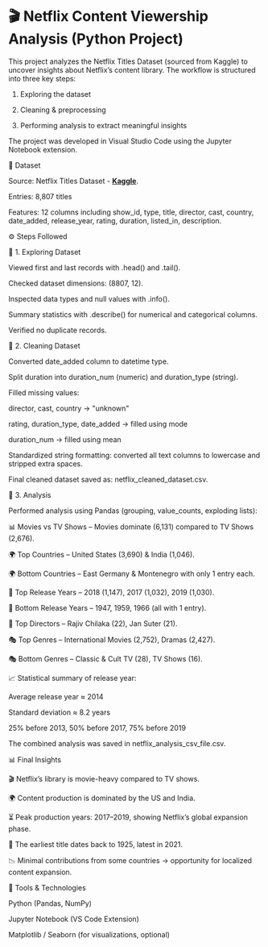 # 🎬 Netflix Content Viewership Analysis (Python Project)

This project analyzes the Netflix Titles Dataset (sourced from Kaggle) to uncover insights about Netflix’s content library.
The workflow is structured into three key steps:

1) Exploring the dataset

2) Cleaning & preprocessing

3) Performing analysis to extract meaningful insights

The project was developed in Visual Studio Code using the Jupyter Notebook extension.

📂 Dataset

Source: Netflix Titles Dataset - <a href="https://www.kaggle.com/datasets/shivamb/netflix-shows" target="_blank"><b>Kaggle</b></a>.

Entries: 8,807 titles

Features: 12 columns including show_id, type, title, director, cast, country, date_added, release_year, rating, duration, listed_in, description.

⚙️ Steps Followed

🔹 1. Exploring Dataset

Viewed first and last records with .head() and .tail().

Checked dataset dimensions: (8807, 12).

Inspected data types and null values with .info().

Summary statistics with .describe() for numerical and categorical columns.

Verified no duplicate records.

🔹 2. Cleaning Dataset

Converted date_added column to datetime type.

Split duration into duration_num (numeric) and duration_type (string).

Filled missing values:

director, cast, country → "unknown"

rating, duration_type, date_added → filled using mode

duration_num → filled using mean

Standardized string formatting: converted all text columns to lowercase and stripped extra spaces.

Final cleaned dataset saved as: netflix_cleaned_dataset.csv.

🔹 3. Analysis

Performed analysis using Pandas (grouping, value_counts, exploding lists):

📊 Movies vs TV Shows – Movies dominate (6,131) compared to TV Shows (2,676).

🌍 Top Countries – United States (3,690) & India (1,046).

🌍 Bottom Countries – East Germany & Montenegro with only 1 entry each.

📅 Top Release Years – 2018 (1,147), 2017 (1,032), 2019 (1,030).

📅 Bottom Release Years – 1947, 1959, 1966 (all with 1 entry).

🎥 Top Directors – Rajiv Chilaka (22), Jan Suter (21).

🎭 Top Genres – International Movies (2,752), Dramas (2,427).

🎭 Bottom Genres – Classic & Cult TV (28), TV Shows (16).

📈 Statistical summary of release year:

Average release year ≈ 2014

Standard deviation ≈ 8.2 years

25% before 2013, 50% before 2017, 75% before 2019

The combined analysis was saved in netflix_analysis_csv_file.csv.

📊 Final Insights

🎬 Netflix’s library is movie-heavy compared to TV shows.

🌍 Content production is dominated by the US and India.

⏳ Peak production years: 2017–2019, showing Netflix’s global expansion phase.

📅 The earliest title dates back to 1925, latest in 2021.

📉 Minimal contributions from some countries → opportunity for localized content expansion.

🚀 Tools & Technologies

Python (Pandas, NumPy)

Jupyter Notebook (VS Code Extension)

Matplotlib / Seaborn (for visualizations, optional)

